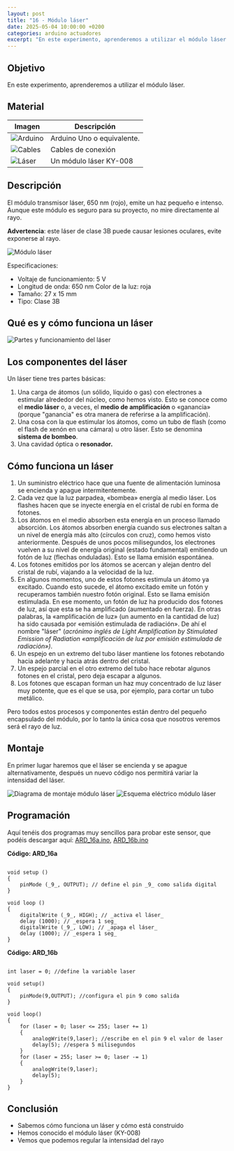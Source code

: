 ```yaml
---
layout: post
title: "16 - Módulo láser"
date: 2025-05-04 10:00:00 +0200
categories: arduino actuadores
excerpt: "En este experimento, aprenderemos a utilizar el módulo láser."
---
```


## Objetivo

En este experimento, aprenderemos a utilizar el módulo láser.

## Material

|                               Imagen                               | Descripción                |
| ------------------------------------------------------------------ | -------------------------- |
| ![Arduino](/assets/images/material/mat_arduinouno.jpeg)            | Arduino Uno o equivalente. |
| ![Cables](/assets/images/material/mat_cables.png)                  | Cables de conexión         |
| ![Láser](/assets/images/material/mat_KY008.png)                    | Un módulo láser KY-008     |

## Descripción

El módulo transmisor láser, 650 nm (rojo), emite un haz pequeño e
intenso. Aunque este módulo es seguro para su proyecto, no mire
directamente al rayo.

**Advertencia**: este láser de clase 3B puede causar lesiones oculares, evite
exponerse al rayo.

![Módulo láser](/assets/images/ard/ard_16_01.png)

Especificaciones:

- Voltaje de funcionamiento: 5 V
- Longitud de onda: 650 nm Color de la luz: roja
- Tamaño: 27 x 15 mm
- Tipo: Clase 3B

## Qué es y cómo funciona un láser

![Partes y funcionamiento del láser](/assets/images/ard/ard_16_02.png)

## Los componentes del láser

Un láser tiene tres partes básicas:

1. Una carga de átomos (un sólido, líquido o gas) con electrones a estimular alrededor del núcleo, como hemos visto. Esto se conoce como el **medio láser** o, a veces, el **medio de amplificación** o «ganancia» (porque "ganancia" es otra manera de referirse a la amplificación).
2. Una cosa con la que estimular los átomos, como un tubo de flash (como
   el flash de xenón en una cámara) u otro láser. Esto se
   denomina **sistema de bombeo**.
3. Una cavidad óptica o **resonador.**

## Cómo funciona un láser

1. Un suministro eléctrico hace que una fuente de alimentación luminosa
   se encienda y apague intermitentemente.
2. Cada vez que la luz parpadea, «bombea» energía al medio láser.
   Los flashes hacen que se inyecte energía en el cristal de rubí en
   forma de fotones.
3. Los átomos en el medio absorben esta energía en un proceso
   llamado absorción. Los átomos absorben energía cuando sus electrones saltan a un nivel de energía más alto (círculos con cruz),
   como hemos visto anteriormente. Después de unos pocos milisegundos, los electrones vuelven a su nivel de energía original (estado
   fundamental) emitiendo un fotón de luz (flechas onduladas). Esto se llama
   emisión espontánea.
4. Los fotones emitidos por los átomos se acercan y alejan dentro del cristal
   de rubí, viajando a la velocidad de la luz.
5. En algunos momentos, uno de estos fotones estimula un átomo ya excitado.
   Cuando esto sucede, el átomo excitado emite un fotón y recuperamos también
   nuestro fotón original. Esto se llama emisión estimulada. En ese
   momento, un fotón de luz ha producido dos fotones de luz, así que
   esta se ha amplificado (aumentado en fuerza). En otras palabras,
   la «amplificación de luz» (un aumento en la cantidad de luz) ha
   sido causada por «emisión estimulada de radiación». De ahí el nombre
   "láser" (_acrónimo inglés de Light Amplification by Stimulated
   Emission of Radiation «amplificación de luz por emisión estimulada
   de radiación»)_.
6. Un espejo en un extremo del tubo láser mantiene los fotones rebotando hacia
   adelante y hacia atrás dentro del cristal.
7. Un espejo parcial en el otro extremo del tubo hace rebotar algunos
   fotones en el cristal, pero deja escapar a algunos.
8. Los fotones que escapan forman un haz muy concentrado de luz láser
   muy potente, que es el que se usa, por ejemplo, para cortar un tubo
   metálico.

Pero todos estos procesos y componentes están dentro del pequeño
encapsulado del módulo, por lo tanto la única cosa que nosotros veremos será el
rayo de luz.

## Montaje

En primer lugar haremos que el láser se encienda y se apague alternativamente,
después un nuevo código nos permitirá variar la intensidad del láser.

![Diagrama de montaje módulo láser](/assets/images/ard/ard_16_03.png)
![Esquema eléctrico módulo láser](/assets/images/ard/ard_16_04.png)

## Programación

Aquí tenéis dos programas muy sencillos para probar este sensor, que
podéis descargar aquí:
[ARD_16a.ino](https://drive.google.com/file/d/1pCOO_AEN38eGd4omei5IUisHmrGPqtZt/view?usp=share_link),
[ARD_16b.ino](https://drive.google.com/file/d/1YsyZ0doSccj-J1inmuhwv7s9aYoz8JwE/view?usp=share_link)

**Código: ARD_16a**

```Arduino

void setup ()
{
    pinMode (_9_, OUTPUT); // define el pin _9_ como salida digital
}

void loop ()
{
    digitalWrite (_9_, HIGH); // _activa el láser_
    delay (1000); // _espera 1 seg_
    digitalWrite (_9_, LOW); // _apaga el láser_
    delay (1000); // _espera 1 seg_
}
```

**Código: ARD_16b**

```Arduino

int laser = 0; //define la variable laser

void setup()
{
    pinMode(9,OUTPUT); //configura el pin 9 como salida
}

void loop()
{
    for (laser = 0; laser <= 255; laser += 1)
    {
        analogWrite(9,laser); //escribe en el pin 9 el valor de laser
        delay(5); //espera 5 milisegundos
    }
    for (laser = 255; laser >= 0; laser -= 1)
    {
        analogWrite(9,laser);
        delay(5);
    }
}
```

## Conclusión

- Sabemos cómo funciona un láser y cómo está construido
- Hemos conocido el módulo láser (KY-008)
- Vemos que podemos regular la intensidad del rayo

